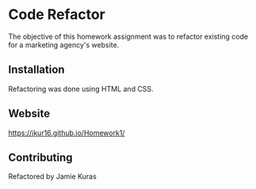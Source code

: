 # Code Refactor
The objective of this homework assignment was to refactor existing code for a marketing agency's website. 

## Installation
Refactoring was done using HTML and CSS. 

## Website
https://jkur16.github.io/Homework1/

## Contributing
Refactored by Jamie Kuras